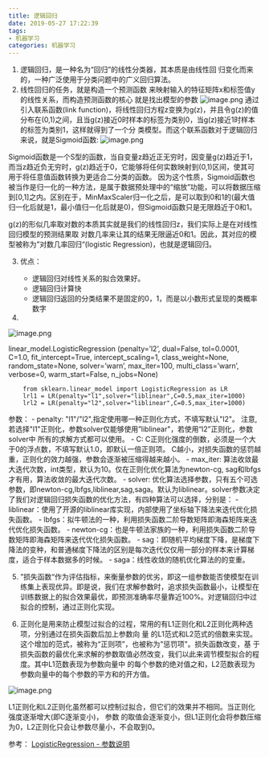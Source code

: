 ```yaml
---
title: 逻辑回归
date: 2019-05-27 17:22:39
tags:
- 机器学习
categories: 机器学习
---
```

1. 逻辑回归，是一种名为“回归”的线性分类器，其本质是由线性回 归变化而来的，一种广泛使用于分类问题中的广义回归算法。
2. 线性回归的任务，就是构造一个预测函数 来映射输入的特征矩阵x和标签值y的线性关系，而构造预测函数的核心 就是找出模型的参数
![image.png](0.png)
通过引入联系函数(link function)，将线性回归方程z变换为g(z)，并且令g(z)的值 分布在(0,1)之间，且当g(z)接近0时样本的标签为类别0，当g(z)接近1时样本的标签为类别1，这样就得到了一个分 类模型。而这个联系函数对于逻辑回归来说，就是Sigmoid函数:
![image.png](1.png)

Sigmoid函数是一个S型的函数，当自变量z趋近正无穷时，因变量g(z)趋近于1，而当z趋近负无穷时，g(z)趋近于0，它能够将任何实数映射到(0,1)区间，使其可用于将任意值函数转换为更适合二分类的函数。 因为这个性质，Sigmoid函数也被当作是归一化的一种方法，是属于数据预处理中的“缩放”功能，可以将数据压缩到[0,1]之内。区别在于，MinMaxScaler归一化之后，是可以取到0和1的(最大值归一化后就是1，最小值归一化后就是0)，但Sigmoid函数只是无限趋近于0和1。

g(z)的形似几率取对数的本质其实就是我们的线性回归z，我们实际上是在对线性回归模型的预测结果取 对数几率来让其的结果无限逼近0和1。因此，其对应的模型被称为”对数几率回归“(logistic Regression)，也就是逻辑回归。

3. 优点：
    - 逻辑回归对线性关系的拟合效果好。
    - 逻辑回归计算快
    - 逻辑回归返回的分类结果不是固定的0，1，而是以小数形式呈现的类概率数字

4. 
![image.png](2.png)

linear_model.LogisticRegression (penalty=’l2’, dual=False, tol=0.0001, C=1.0, fit_intercept=True, intercept_scaling=1, class_weight=None, random_state=None, solver=’warn’, max_iter=100, multi_class=’warn’, verbose=0, warm_start=False, n_jobs=None)
```
    from sklearn.linear_model import LogisticRegression as LR
    lrl1 = LR(penalty="l1",solver="liblinear",C=0.5,max_iter=1000)
    lrl2 = LR(penalty="l2",solver="liblinear",C=0.5,max_iter=1000)
```
参数：
    - penalty: "l1"/"l2",指定使用哪一种正则化方式，不填写默认"l2"。 注意,若选择"l1"正则化，参数solver仅能够使用”liblinear"，若使用“l2”正则化，参数solver中 所有的求解方式都可以使用。
    - C: C正则化强度的倒数，必须是一个大于0的浮点数，不填写默认1.0，即默认一倍正则项。 C越小，对损失函数的惩罚越重，正则化的效力越强，参数会逐渐被压缩得越来越小。
    - max_iter: 算法收敛最大迭代次数，int类型，默认为10。仅在正则化优化算法为newton-cg, sag和lbfgs才有用，算法收敛的最大迭代次数。
    - solver: 优化算法选择参数，只有五个可选参数，即newton-cg,lbfgs,liblinear,sag,saga。默认为liblinear。solver参数决定了我们对逻辑回归损失函数的优化方法，有四种算法可以选择，分别是： 
        - liblinear：使用了开源的liblinear库实现，内部使用了坐标轴下降法来迭代优化损失函数。
        - lbfgs：拟牛顿法的一种，利用损失函数二阶导数矩阵即海森矩阵来迭代优化损失函数。
        - newton-cg：也是牛顿法家族的一种，利用损失函数二阶导数矩阵即海森矩阵来迭代优化损失函数。
        - sag：即随机平均梯度下降，是梯度下降法的变种，和普通梯度下降法的区别是每次迭代仅仅用一部分的样本来计算梯度，适合于样本数据多的时候。
        - saga：线性收敛的随机优化算法的的变重。

5. ”损失函数“作为评估指标，来衡量参数的优劣，即这一组参数能否使模型在训练集上表现优异。即是说，我们在求解参数时，追求损失函数最小，让模型在训练数据上的拟合效果最优，即预测准确率尽量靠近100%。对逻辑回归中过拟合的控制，通过正则化实现。

6. 正则化是用来防止模型过拟合的过程，常用的有L1正则化和L2正则化两种选项，分别通过在损失函数后加上参数向 量 的L1范式和L2范式的倍数来实现。这个增加的范式，被称为“正则项”，也被称为"惩罚项"。损失函数改变，基 于损失函数的最优化来求解的参数取值必然改变，我们以此来调节模型拟合的程度。其中L1范数表现为参数向量中 的每个参数的绝对值之和，L2范数表现为参数向量中的每个参数的平方和的开方值。

![image.png](3.png)

L1正则化和L2正则化虽然都可以控制过拟合，但它们的效果并不相同。当正则化强度逐渐增大(即C逐渐变小)， 参数 的取值会逐渐变小，但L1正则化会将参数压缩为0，L2正则化只会让参数尽量小，不会取到0。


参考：
[LogisticRegression - 参数说明](https://blog.csdn.net/jark_/article/details/78342644)